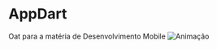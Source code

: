 # AppDart
Oat para a matéria de Desenvolvimento Mobile
![Animação](https://github.com/IasmineSilva/AppDart/assets/72636308/4c1ec7a0-458d-4839-83a4-611dbe8762b6)

